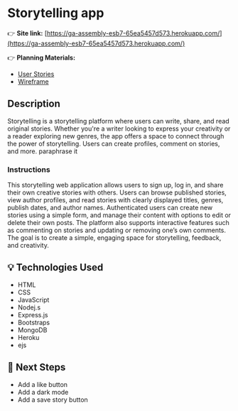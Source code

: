 # Storytelling app

👉 **Site link:**
 [https://ga-assembly-esb7-65ea5457d573.herokuapp.com/](https://ga-assembly-esb7-65ea5457d573.herokuapp.com/)

👉 **Planning Materials:**

- [User Stories](/userStories.md)
- [Wireframe](Wireframe)

## Description

Storytelling is a storytelling platform where users can write, share, and read original stories. Whether you're a writer looking to express your creativity or a reader exploring new genres, the app offers a space to connect through the power of storytelling. Users can create profiles, comment on stories, and more.
paraphrase it


### Instructions 

This storytelling web application allows users to sign up, log in, and share their own creative stories with others. Users can browse published stories, view author profiles, and read stories with clearly displayed titles, genres, publish dates, and author names. Authenticated users can create new stories using a simple form, and manage their content with options to edit or delete their own posts. The platform also supports interactive features such as commenting on stories and updating or removing one’s own comments. The goal is to create a simple, engaging space for storytelling, feedback, and creativity.

## 💡 Technologies Used

- HTML
- CSS
- JavaScript
- Nodej.s
- Express.js
- Bootstraps
- MongoDB
- Heroku
- ejs


## 🚧 Next Steps

- Add a like button
- Add a dark mode
- Add a save story button

